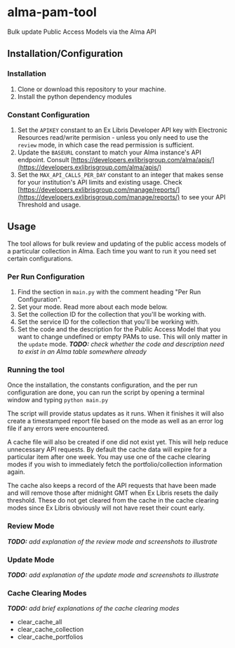 # alma-pam-tool
Bulk update Public Access Models via the Alma API

## Installation/Configuration
### Installation
1. Clone or download this repository to your machine.
2. Install the python dependency modules

### Constant Configuration
1. Set the `APIKEY` constant to an Ex Libris Developer API key with Electronic Resources read/write permision - unless you only need to use the `review` mode, in which case the read permission is sufficient.
2. Update the `BASEURL` constant to match your Alma instance's API endpoint. Consult [https://developers.exlibrisgroup.com/alma/apis/](https://developers.exlibrisgroup.com/alma/apis/)
3. Set the `MAX_API_CALLS_PER_DAY` constant to an integer that makes sense for your institution's API limits and existing usage. Check [https://developers.exlibrisgroup.com/manage/reports/](https://developers.exlibrisgroup.com/manage/reports/) to see your API Threshold and usage. 

## Usage

The tool allows for bulk review and updating of the public access models of a particular collection in Alma. Each time you want to run it you need set certain configurations. 

### Per Run Configuration
1. Find the section in `main.py` with the comment heading "Per Run Configuration". 
2. Set your mode. Read more about each mode below.
3. Set the collection ID for the collection that you'll be working with.
4. Set the service ID for the collection that you'll be working with.
5. Set the code and the description for the Public Access Model that you want to change undefined or empty PAMs to use. This will only matter in the `update` mode. ***TODO:** check whether the code and description need to exist in an Alma table somewhere already*

### Running the tool
Once the installation, the constants configuration, and the per run configuration are done, you can run the script by opening a terminal window and typing `python main.py`

The script will provide status updates as it runs. When it finishes it will also create a timestamped report file based on the mode as well as an error log file if any errors were encountered. 

A cache file will also be created if one did not exist yet. This will help reduce unnecessary API requests. By default the cache data will expire for a particular item after one week. You may use one of the cache clearing modes if you wish to immediately fetch the portfolio/collection information again. 

The cache also keeps a record of the API requests that have been made and will remove those after midnight GMT when Ex Libris resets the daily threshold. These do not get cleared from the cache in the cache clearing modes since Ex Libris obviously will not have reset their count early. 

### Review Mode
***TODO:** add explanation of the review mode and screenshots to illustrate*
### Update Mode
***TODO:** add explanation of the update mode and screenshots to illustrate*
### Cache Clearing Modes
***TODO:** add brief explanations of the cache clearing modes*
- clear_cache_all
- clear_cache_collection
- clear_cache_portfolios
